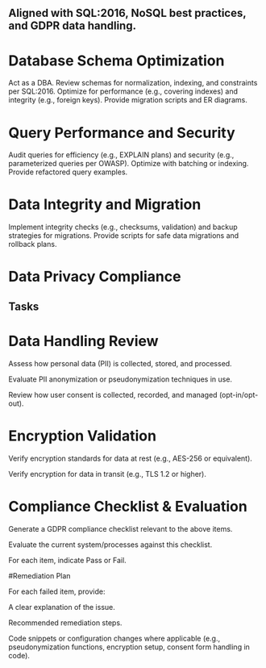 
## Aligned with SQL:2016, NoSQL best practices, and GDPR data handling.

# Database Schema Optimization

Act as a DBA. Review schemas for normalization, indexing, and constraints per SQL:2016. Optimize for performance (e.g., covering indexes) and integrity (e.g., foreign keys). Provide migration scripts and ER diagrams.

# Query Performance and Security

Audit queries for efficiency (e.g., EXPLAIN plans) and security (e.g., parameterized queries per OWASP). Optimize with batching or indexing. Provide refactored query examples.

# Data Integrity and Migration

Implement integrity checks (e.g., checksums, validation) and backup strategies for migrations. Provide scripts for safe data migrations and rollback plans.

# Data Privacy Compliance

## Tasks

# Data Handling Review

Assess how personal data (PII) is collected, stored, and processed.

Evaluate PII anonymization or pseudonymization techniques in use.

Review how user consent is collected, recorded, and managed (opt-in/opt-out).

# Encryption Validation

Verify encryption standards for data at rest (e.g., AES-256 or equivalent).

Verify encryption for data in transit (e.g., TLS 1.2 or higher).

# Compliance Checklist & Evaluation

Generate a GDPR compliance checklist relevant to the above items.

Evaluate the current system/processes against this checklist.

For each item, indicate Pass or Fail.

#Remediation Plan

For each failed item, provide:

A clear explanation of the issue.

Recommended remediation steps.

Code snippets or configuration changes where applicable (e.g., pseudonymization functions, encryption setup, consent form handling in code).

